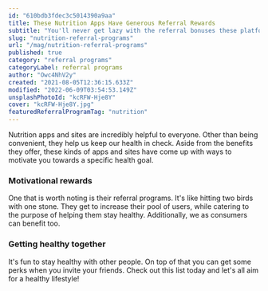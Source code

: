 ```yaml
---
id: "610bdb3fdec3c5014390a9aa"
title: These Nutrition Apps Have Generous Referral Rewards
subtitle: "You'll never get lazy with the referral bonuses these platforms offer"
slug: "nutrition-referral-programs"
url: "/mag/nutrition-referral-programs"
published: true
category: "referral programs"
categoryLabel: referral programs
author: "Owc4NhV2y"
created: "2021-08-05T12:36:15.633Z"
modified: "2022-06-09T03:54:53.149Z"
unsplashPhotoId: "kcRFW-Hje8Y"
cover: "kcRFW-Hje8Y.jpg"
featuredReferralProgramTag: "nutrition"
---
```

Nutrition apps and sites are incredibly helpful to everyone. Other than being convenient, they help us keep our health in check. Aside from the benefits they offer, these kinds of apps and sites have come up with ways to motivate you towards a specific health goal.

### **Motivational rewards**

One that is worth noting is their referral programs. It's like hitting two birds with one stone. They get to increase their pool of users, while catering to the purpose of helping them stay healthy. Additionally, we as consumers can benefit too.

### **Getting healthy together**

It's fun to stay healthy with other people. On top of that you can get some perks when you invite your friends. Check out this list today and let's all aim for a healthy lifestyle!